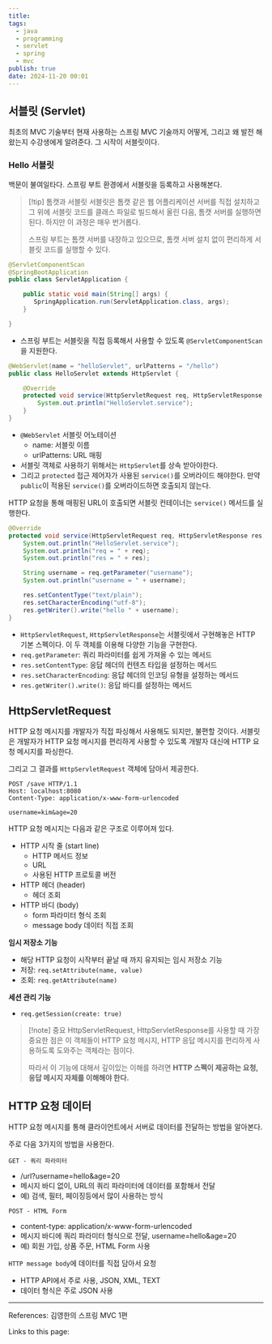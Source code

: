 ```yaml
---
title: 
tags:
  - java
  - programming
  - servlet
  - spring
  - mvc
publish: true
date: 2024-11-20 00:01
---
```


## 서블릿 (Servlet)

최초의 MVC 기술부터 현재 사용하는 스프링 MVC 기술까지 어떻게, 그리고 왜 발전 해왔는지 수강생에게 알려준다. 그 시작이 서블릿이다.

### Hello 서블릿

백문이 불여일타다. 스프링 부트 환경에서 서블릿을 등록하고 사용해본다.

> [!tip] 톰캣과 서블릿
> 서블릿은 톰캣 같은 웹 어플리케이션 서버를 직접 설치하고 그 위에 서블릿 코드를 클래스 파일로 빌드해서 올린 다음, 톰캣 서버를 실행하면 된다. 하지만 이 과정은 매우 번거롭다.
>
> 스프링 부트는 톰캣 서버를 내장하고 있으므로, 톰캣 서버 설치 없이 편리하게 서블릿 코드를 실행할 수 있다.

```java
@ServletComponentScan
@SpringBootApplication
public class ServletApplication {

    public static void main(String[] args) {
       SpringApplication.run(ServletApplication.class, args);
    }

}
```

- 스프링 부트는 서블릿을 직접 등록해서 사용할 수 있도록 `@ServletComponentScan`을 지원한다.

```java
@WebServlet(name = "helloServlet", urlPatterns = "/hello")
public class HelloServlet extends HttpServlet {

    @Override
    protected void service(HttpServletRequest req, HttpServletResponse resp) throws ServletException, IOException {
        System.out.println("HelloServlet.service");
    }
}
```

- `@WebServlet` 서블릿 어노테이션
  - name: 서블릿 이름
  - urlPatterns: URL 매핑
- 서블릿 객체로 사용하기 위해서는 `HttpServlet`를 상속 받아야한다.
- 그리고 `protected` 접근 제어자가 사용된 `service()`를 오버라이드 해야한다. 만약 `public`이 적용된 `service()`를 오버라이드하면 호출되지 않는다.

HTTP 요청을 통해 매핑된 URL이 호출되면 서블릿 컨테이너는 `service()` 메서드를 실행한다.

```java
@Override
protected void service(HttpServletRequest req, HttpServletResponse res) throws ServletException, IOException {
    System.out.println("HelloServlet.service");
    System.out.println("req = " + req);
    System.out.println("res = " + res);

    String username = req.getParameter("username");
    System.out.println("username = " + username);

    res.setContentType("text/plain");
    res.setCharacterEncoding("utf-8");
    res.getWriter().write("hello " + username);
}
```

- `HttpServletRequest`, `HttpServletResponse`는 서블릿에서 구현해놓은 HTTP 기본 스펙이다. 이 두 객체를 이용해 다양한 기능을 구현한다.
- `req.getParameter`: 쿼리 파라미터를 쉽게 가져올 수 있는 메서드
- `res.setContentType`: 응답 헤더의 컨텐츠 타입을 설정하는 메서드
- `res.setCharacterEncoding`: 응답 헤더의 인코딩 유형을 설정하는 메서드
- `res.getWriter().write()`: 응답 바디를 설정하는 메서드

## HttpServletRequest

HTTP 요청 메시지를 개발자가 직접 파싱해서 사용해도 되지만, 불편할 것이다. 서블릿은 개발자가 HTTP 요청 메시지를 편리하게 사용할 수 있도록 개발자 대신에 HTTP 요청 메시지를 파싱한다.

그리고 그 결과를 `HttpServletRequest` 객체에 담아서 제공한다.

```http title="HTTP 요청 메시지"
POST /save HTTP/1.1
Host: localhost:8080
Content-Type: application/x-www-form-urlencoded

username=kim&age=20
```

HTTP 요청 메시지는 다음과 같은 구조로 이루어져 있다.

- HTTP 시작 줄 (start line)
  - HTTP 메서드 정보
  - URL
  - 사용된 HTTP 프로토콜 버전
- HTTP 헤더 (header)
  - 헤더 조회
- HTTP 바디 (body)
  - form 파라미터 형식 조회
  - message body 데이터 직접 조회

**임시 저장소 기능**

- 해당 HTTP 요청이 시작부터 끝날 때 까지 유지되는 임시 저장소 기능
- 저장: `req.setAttribute(name, value)`
- 조회: `req.getAttribute(name)`

**세션 관리 기능**

- `req.getSession(create: true)`

> [!note] 중요
> HttpServletRequest, HttpServletResponse를 사용할 때 가장 중요한 점은 이 객체들이 HTTP 요청 메시지, HTTP 응답 메시지를 편리하게 사용하도록 도와주는 객체라는 점이다.
>
> 따라서 이 기능에 대해서 깊이있는 이해를 하려면 **HTTP 스펙이 제공하는 요청, 응답 메시지 자체를 이해해야 한다.**

## HTTP 요청 데이터

HTTP 요청 메시지를 통해 클라이언트에서 서버로 데이터를 전달하는 방법을 알아본다.

주로 다음 3가지의 방법을 사용한다.

`GET - 쿼리 파라미터`

- /url?username=hello&age=20
- 메시지 바디 없이, URL의 쿼리 파라미터에 데이터를 포함해서 전달
- 예) 검색, 필터, 페이징등에서 많이 사용하는 방식

`POST - HTML Form`

- content-type: application/x-www-form-urlencoded
- 메시지 바디에 쿼리 파라미터 형식으로 전달, username=hello&age=20
- 예) 회원 가입, 상품 주문, HTML Form 사용

`HTTP message body`에 데이터를 직접 담아서 요청

- HTTP API에서 주로 사용, JSON, XML, TEXT
- 데이터 형식은 주로 JSON 사용

---

References: 김영한의 스프링 MVC 1편

Links to this page:
